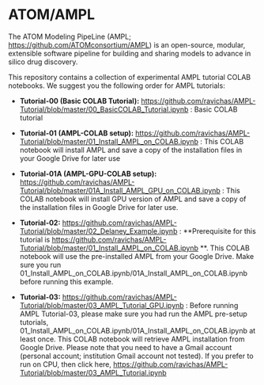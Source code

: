 # ATOM/AMPL

The ATOM Modeling PipeLine (AMPL; https://github.com/ATOMconsortium/AMPL) is an open-source, modular, extensible software pipeline for building and sharing models to advance in silico drug discovery.

This repository contains a collection of experimental AMPL tutorial COLAB notebooks. We suggest you the following order for AMPL tutorials:

* **Tutorial-00 (Basic COLAB Tutorial):** https://github.com/ravichas/AMPL-Tutorial/blob/master/00_BasicCOLAB_Tutorial.ipynb : Basic COLAB tutorial

* **Tutorial-01 (AMPL-COLAB setup):** https://github.com/ravichas/AMPL-Tutorial/blob/master/01_Install_AMPL_on_COLAB.ipynb : This COLAB notebook will install AMPL and save a copy of the installation files in your Google Drive for later use

* **Tutorial-01A (AMPL-GPU-COLAB setup):** https://github.com/ravichas/AMPL-Tutorial/blob/master/01A_Install_AMPL_GPU_on_COLAB.ipynb : This COLAB notebook will install GPU version of AMPL and save a copy of the installation files in Google Drive for later use.

* **Tutorial-02:** https://github.com/ravichas/AMPL-Tutorial/blob/master/02_Delaney_Example.ipynb : **Prerequisite for this tutorial is https://github.com/ravichas/AMPL-Tutorial/blob/master/01_Install_AMPL_on_COLAB.ipynb **. This COLAB notebook will use the pre-installed AMPL from your Google Drive. Make sure you run 01_Install_AMPL_on_COLAB.ipynb/01A_Install_AMPL_on_COLAB.ipynb before running this example. 

* **Tutorial-03:** https://github.com/ravichas/AMPL-Tutorial/blob/master/03_AMPL_Tutorial_GPU.ipynb : Before running AMPL Tutorial-03, please make sure you had run the AMPL pre-setup tutorials, 01_Install_AMPL_on_COLAB.ipynb/01A_Install_AMPL_on_COLAB.ipynb at least once. This COLAB notebook will retrieve AMPL installation from Google Drive. Please note that you need to have a Gmail account (personal account; institution Gmail account not tested). If you prefer to run on CPU, then click here, https://github.com/ravichas/AMPL-Tutorial/blob/master/03_AMPL_Tutorial.ipynb
